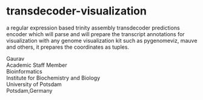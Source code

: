 # transdecoder-visualization

a regular expression based trinity assembly transdecoder predictions encoder which will parse and will prepare the transcript annotations for visualization with any genome visualization kit such as pygenomeviz, mauve and others, it prepares the coordinates as tuples. 

Gaurav \
Academic Staff Member \
Bioinformatics \
Institute for Biochemistry and Biology \
University of Potsdam \
Potsdam,Germany
